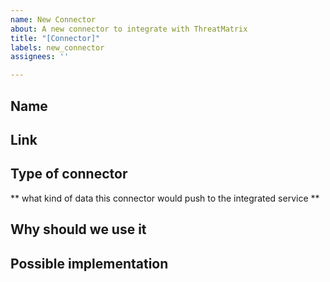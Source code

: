 ```yaml
---
name: New Connector
about: A new connector to integrate with ThreatMatrix
title: "[Connector]"
labels: new_connector
assignees: ''

---
```


## Name

## Link

## Type of connector
** what kind of data this connector would push to the integrated service **


## Why should we use it


## Possible implementation
